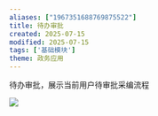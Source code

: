 ```yaml
---
aliases: ["1967351688769875522"]
title: 待办审批
created: 2025-07-15
modified: 2025-07-15
tags: ['基础模块']
theme: 政务应用
---
```


待办审批，展示当前用户待审批采编流程

![](https://myhelpdoc.oss-cn-heyuan.aliyuncs.com/mdimages/a49af3c23174d667ce26368dae03bfb4.jpg)